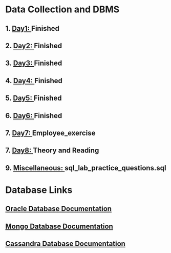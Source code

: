 # **Data Collection and DBMS**

  ## **1. [Day1: ](https://github.com/kushagrapatidar/DC_and_DBMS/tree/main/Day1)** Finished
  ## **2. [Day2: ](https://github.com/kushagrapatidar/DC_and_DBMS/tree/main/Day2)** Finished
  ## **3. [Day3: ](https://github.com/kushagrapatidar/DC_and_DBMS/tree/main/Day3)** Finished
  ## **4. [Day4: ](https://github.com/kushagrapatidar/DC_and_DBMS/tree/main/Day4)** Finished
  ## **5. [Day5: ](https://github.com/kushagrapatidar/DC_and_DBMS/tree/main/Day5)** Finished
  ## **6. [Day6: ](https://github.com/kushagrapatidar/DC_and_DBMS/tree/main/Day6)** Finished
  ## **7. [Day7: ](https://github.com/kushagrapatidar/DC_and_DBMS/tree/main/Day7)** Employee_exercise
  ## **7. [Day8: ](https://github.com/kushagrapatidar/DC_and_DBMS/tree/main/Day8)** Theory and Reading
  ## **9. [Miscellaneous: ](https://github.com/kushagrapatidar/DC_and_DBMS/tree/main/Miscellaneous)** sql_lab_practice_questions.sql

# **Database Links**
  ## **[Oracle Database Documentation](https://livesql.oracle.com/ords/f?p=590:49::::RP,49:P49_TYPES:C)**
  ## **[Mongo Database Documentation](https://www.mongodb.com/docs/manual/introduction/)**
  ## **[Cassandra Database Documentation](https://cassandra.apache.org/_/quickstart.html)**
